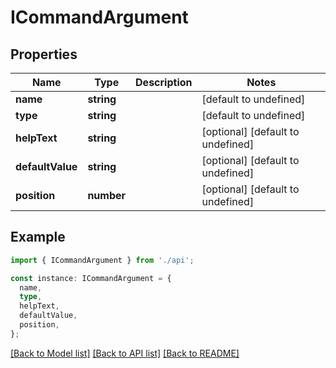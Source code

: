 # ICommandArgument

## Properties

| Name             | Type       | Description | Notes                             |
| ---------------- | ---------- | ----------- | --------------------------------- |
| **name**         | **string** |             | [default to undefined]            |
| **type**         | **string** |             | [default to undefined]            |
| **helpText**     | **string** |             | [optional] [default to undefined] |
| **defaultValue** | **string** |             | [optional] [default to undefined] |
| **position**     | **number** |             | [optional] [default to undefined] |

## Example

```typescript
import { ICommandArgument } from './api';

const instance: ICommandArgument = {
  name,
  type,
  helpText,
  defaultValue,
  position,
};
```

[[Back to Model list]](../README.md#documentation-for-models) [[Back to API list]](../README.md#documentation-for-api-endpoints) [[Back to README]](../README.md)
